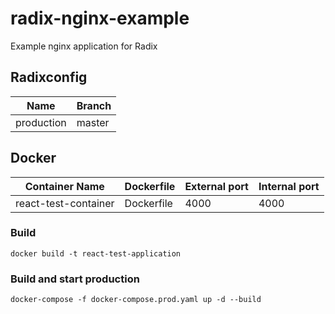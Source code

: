 # radix-nginx-example
Example nginx application for Radix
## Radixconfig

| Name			| Branch		|
|---------------|---------------|
| production	| master		|

## Docker

| Container Name		| Dockerfile	| External port	| Internal port	|
|-----------------------|---------------|---------------|---------------|
| react-test-container	| Dockerfile	| 4000			| 4000			|

### Build

    docker build -t react-test-application

### Build and start production

    docker-compose -f docker-compose.prod.yaml up -d --build